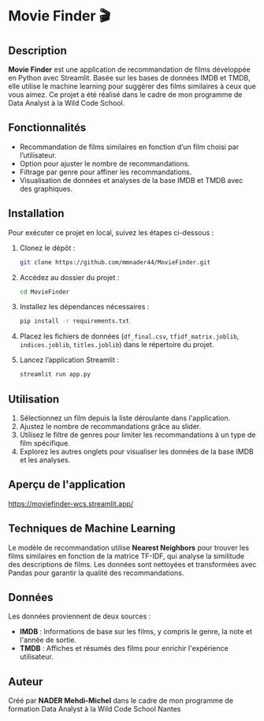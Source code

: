 # Movie Finder 🎬

## Description
**Movie Finder** est une application de recommandation de films développée en Python avec Streamlit. Basée sur les bases de données IMDB et TMDB, elle utilise le machine learning pour suggérer des films similaires à ceux que vous aimez. Ce projet a été réalisé dans le cadre de mon programme de Data Analyst à la Wild Code School.

## Fonctionnalités
- Recommandation de films similaires en fonction d’un film choisi par l’utilisateur.
- Option pour ajuster le nombre de recommandations.
- Filtrage par genre pour affiner les recommandations.
- Visualisation de données et analyses de la base IMDB et TMDB avec des graphiques.

## Installation
Pour exécuter ce projet en local, suivez les étapes ci-dessous :

1. Clonez le dépôt :
   ```bash
   git clone https://github.com/mmnader44/MovieFinder.git
   ```

2. Accédez au dossier du projet :
   ```bash
   cd MovieFinder
   ```

3. Installez les dépendances nécessaires :
   ```bash
   pip install -r requirements.txt
   ```

4. Placez les fichiers de données (`df_final.csv`, `tfidf_matrix.joblib`, `indices.joblib`, `titles.joblib`) dans le répertoire du projet.

5. Lancez l’application Streamlit :
   ```bash
   streamlit run app.py
   ```

## Utilisation
1. Sélectionnez un film depuis la liste déroulante dans l'application.
2. Ajustez le nombre de recommandations grâce au slider.
3. Utilisez le filtre de genres pour limiter les recommandations à un type de film spécifique.
4. Explorez les autres onglets pour visualiser les données de la base IMDB et les analyses.

## Aperçu de l'application

https://moviefinder-wcs.streamlit.app/

## Techniques de Machine Learning
Le modèle de recommandation utilise **Nearest Neighbors** pour trouver les films similaires en fonction de la matrice TF-IDF, qui analyse la similitude des descriptions de films. 
Les données sont nettoyées et transformées avec Pandas pour garantir la qualité des recommandations.

## Données
Les données proviennent de deux sources :
- **IMDB** : Informations de base sur les films, y compris le genre, la note et l'année de sortie.
- **TMDB** : Affiches et résumés des films pour enrichir l'expérience utilisateur.

## Auteur
Créé par **NADER Mehdi-Michel** dans le cadre de mon programme de formation Data Analyst à la Wild Code School Nantes